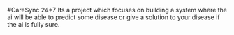 #CareSync 24*7
Its a project which focuses on building a system where the ai will be able to predict some disease or give a solution to your disease if the ai is fully sure.
